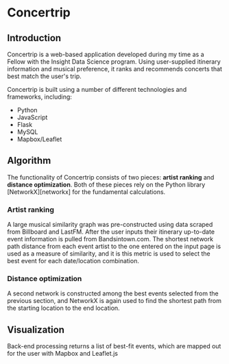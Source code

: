 # Concertrip

## Introduction

Concertrip is a web-based application developed during my time as a Fellow with the Insight Data Science program. Using user-supplied itinerary information and musical preference, it ranks and recommends concerts that best match the user's trip.

Concertrip is built using a number of different technologies and frameworks, including:
- Python
- JavaScript
- Flask
- MySQL
- Mapbox/Leaflet

## Algorithm

The functionality of Concertrip consists of two pieces: **artist ranking** and **distance optimization**. Both of these pieces rely on the Python library [NetworkX][networkx] for the fundamental calculations.

### Artist ranking

A large musical similarity graph was pre-constructed using data scraped from Billboard and LastFM. After the user inputs their itinerary up-to-date event information is pulled from Bandsintown.com. The shortest network path distance from each event artist to the one entered on the input page is used as a measure of similarity, and it is this metric is used to select the best event for each date/location combination.

### Distance optimization

A second network is constructed among the best events selected from the previous section, and NetworkX is again used to find the shortest path from the starting location to the end location. 

## Visualization

Back-end processing returns a list of best-fit events, which are mapped out for the user with Mapbox and Leaflet.js
